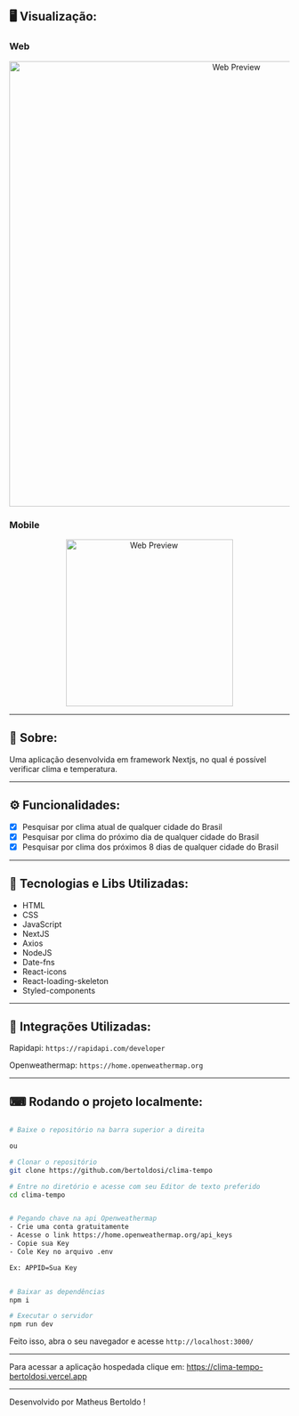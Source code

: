 ## 🖥 Visualização:

### Web

<p align="center">
  <img alt="Web Preview" title="Web-preview" src="https://user-images.githubusercontent.com/42129177/176744194-a73d5138-208e-4349-b15e-8e89fda7a9db.png" width="800px">

### Mobile

<p align="center">
  <img alt="Web Preview" title="Web-preview" src="https://user-images.githubusercontent.com/42129177/176745001-11818801-7581-4533-8630-fd3c6a181d1a.png" width="300px"">
  
</p>

---

## 📖 Sobre:

Uma aplicação desenvolvida em framework Nextjs, no qual é possível verificar clima e temperatura.

---

## ⚙️ Funcionalidades:

- [x] Pesquisar por clima atual de qualquer cidade do Brasil
- [x] Pesquisar por clima do próximo dia de qualquer cidade do Brasil
- [x] Pesquisar por clima dos próximos 8 dias de qualquer cidade do Brasil

---

## 🚀 Tecnologias e Libs Utilizadas:

- HTML
- CSS
- JavaScript
- NextJS
- Axios
- NodeJS
- Date-fns
- React-icons
- React-loading-skeleton
- Styled-components

---

## 🚀 Integrações Utilizadas:

Rapidapi: `https://rapidapi.com/developer`

Openweathermap: `https://home.openweathermap.org`

---

## ⌨ Rodando o projeto localmente:

```bash

# Baixe o repositório na barra superior a direita

ou

# Clonar o repositório
git clone https://github.com/bertoldosi/clima-tempo

# Entre no diretório e acesse com seu Editor de texto preferido
cd clima-tempo

```

```bash

# Pegando chave na api Openweathermap
- Crie uma conta gratuitamente
- Acesse o link https://home.openweathermap.org/api_keys
- Copie sua Key
- Cole Key no arquivo .env

Ex: APPID=Sua Key

```

```bash

# Baixar as dependências
npm i

# Executar o servidor
npm run dev
```

Feito isso, abra o seu navegador e acesse `http://localhost:3000/`

---

Para acessar a aplicação hospedada clique em: https://clima-tempo-bertoldosi.vercel.app

---

Desenvolvido por Matheus Bertoldo !
